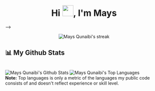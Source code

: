 <!-- <div align="center" width="20%" height="20%"><img src="https://imgur.com/ddpMVl2.png" /> -->
<h1 align="center">Hi <img src="https://raw.githubusercontent.com/MartinHeinz/MartinHeinz/master/wave.gif" width="35px">, I'm Mays</h1>
</div>

<!-- ## 🙋🏻‍♀️ About Me
- 🔭 I’m currently software engineering student.
- 🌱 I’m currently learning Python.
- 💬 Ask me about React.
- 📫 How to reach me: [Linkedin](www.linkedin.com/in/maysqunaibi).
- 😄 Pronouns: She/Her.
<!-- - ⚡ Fun fact: If you told me a joke, mostly you will repeat it.
- 👯 I’m looking to collaborate on ...
- 🤔 I’m looking for help with ...
 --> -->
 
 <br/>
<p align="center">
    <a>
        <img title="🔥 Get streak stats for your profile at git.io/streak-stats" alt="Mays Qunaibi's streak" src="https://github-readme-streak-stats.herokuapp.com/?user=maysqunaibi&theme=black-ice&hide_border=true&stroke=0000&background=060A0CD0"/>
    </a>
</p>

## 📊 My Github Stats

  <br/>
    <a><img alt="Mays Qunaibi's Github Stats" src="https://github-readme-stats.vercel.app/api?username=maysqunaibi&show_icons=true&count_private=true&theme=react&hide_border=true&bg_color=0D1117" /></a>
  <a><img alt="Mays Qunaibi's Top Languages" src="https://github-readme-stats.vercel.app/api/top-langs/?username=maysqunaibi&langs_count=8&count_private=true&layout=compact&theme=react&hide_border=true&bg_color=0D1117" /></a>
  <br/>
  <b>Note:</b> Top languages is only a metric of the languages my public code consists of and doesn't reflect experience or skill level.



